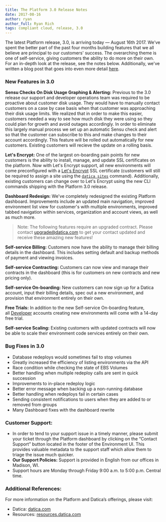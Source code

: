 ```yaml
---
title: The Platform 3.0 Release Notes
date: 2017-08-16
author: ryan
author_full: Ryan Rich
tags: compliant cloud, release, 3.0
---
```


The latest Platform release, 3.0, is arriving today — August 16th 2017. We’ve spent the better part of the past four months building features that we all believe are principal to our customers' success. The overarching theme is one of self-service, giving customers the ability to do more on their own. For an in-depth look at the release, see the notes below. Additionally, we've written a blog post that goes into even more detail [here](https://datica.com/blog/announcing-self-service-and-free-trials/).

### New Features in 3.0
**Sensu Checks On Disk Usage Graphing & Alerting:**
Previous to the 3.0 release our support and developer operations team was required to be proactive about customer disk usage. They would have to manually contact customers on a case by case basis when that customer was approaching their disk usage limits. We realized that in order to make this easier, customers needed a way to see how much disk they were using so they could plan for growth and avoid outages accordingly. In order to eliminate this largely manual process we set up an automatic Sensu check and alert so that the customer can subscribe to this and make changes to their account accordingly. This feature will be rolled out automatically for new customers. Existing customers will recieve the update on a rolling basis.

**Let's Encrypt:**
One of the largest on-boarding pain points for new customers is the ability to install, manage, and update SSL certificates on the platform. Now with Let's Encrypt support, all new environments will come preconfigured with a [Let's Encrypt](https://letsencrypt.org/) SSL certificate (customers will still be required to assign a site using the [`datica sites`](https://resources.datica.com/compliant-cloud/cli-reference/#sites) command). Additionally, existing customers can change over to Let's Encrypt using the new CLI commands shipping with the Platform 3.0 release.

**Dashboard Redesign:** We've completely redesigned the existing Platform dashboard. Improvements include an updated main navigation, improved environment list view for customer's with multiple environments, improved tabbed navigation within services, organization and account views, as well as much more.

> Note: The following features require an upgraded contract. Please contact upgrade@datica.com to get your contact updated and receive these amazing new features!

**Self-service Billing:** Customers now have the ability to manage their billing details in the dashboard. This includes setting default and backup methods of payment and viewing invoices.

**Self-service Contracting:** Customers can now view and manage their contracts in the dashboard (this is for customers on new contracts and new pricing only).

**Self-service On-boarding:** New customers can now sign up for a Datica account, input their billing details, spec out a new environment, and provision that environment entirely on their own.

**Free Trials:** In addition to the new Self-service On-boarding feature, all [Developer](https://datica.com/pricing) accounts creating new environments will come with a 14-day free trial.

**Self-service Scaling:** Existing customers with updated contracts will now be able to scale their environment code services entirely on their own.

### Bug Fixes in 3.0
- Database redeploys would sometimes fail to stop volumes
- Greatly increased the efficiency of listing environments via the API
- Race condition while checking the state of EBS Volumes
- Better handling when multiple redeploy calls are sent in quick succession
- Improvements to in-place redeploy logic
- Better error message when backing up a non-running database
- Better handling when redeploys fail in certain cases
- Sending consistent notifications to users when they are added to or removed from groups
- Many Dashboard fixes with the dashboard rewrite

### Customer Support:
- In order to tend to your support issue in a timely manner, please submit your ticket through the Platform dashboard by clicking on the “Contact Support” button located in the footer of the Environment UI. This provides valuable metadata to the support staff which allow them to triage the issue much quicker.
- **Our Support Policies:** Support is provided in English from our offices in Madison, WI.
- Support hours are Monday through Friday 9:00 a.m. to 5:00 p.m. Central time.

### Additional References:
For more information on the Platform and Datica’s offerings, please visit:

- Datica: [datica.com](//datica.com)
- Resources: [resources.datica.com](//resources.datica.com)
